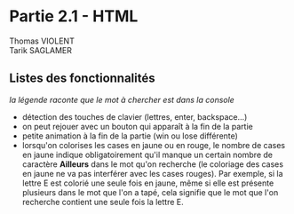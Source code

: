 # Partie 2.1 - HTML

Thomas VIOLENT  
Tarik SAGLAMER

## Listes des fonctionnalités

_la légende raconte que le mot à chercher est dans la console_

- détection des touches de clavier (lettres, enter, backspace...)
- on peut rejouer avec un bouton qui apparaît à la fin de la partie
- petite animation à la fin de la partie (win ou lose différente)
- lorsqu'on colorises les cases en jaune ou en rouge, le nombre de cases en jaune indique obligatoirement qu'il manque un certain nombre de caractère **Ailleurs** dans le mot qu'on recherche (le coloriage des cases en jaune ne va pas interférer avec les cases rouges). Par exemple, si la lettre E est colorié une seule fois en jaune, même si elle est présente plusieurs dans le mot que l'on a tapé, cela signifie que le mot que l'on recherche contient une seule fois la lettre E.
